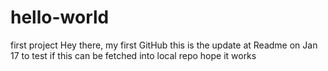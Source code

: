 # hello-world
first project
Hey there, my first GitHub
this is the update at Readme on Jan 17 to test if this can be fetched into local repo
hope it works
